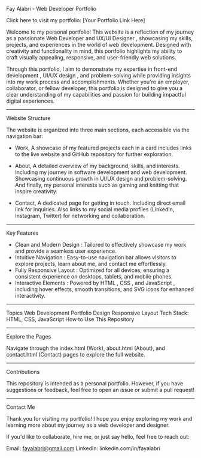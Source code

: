 Fay Alabri - Web Developer Portfolio

Click here to visit my portfolio: [Your Portfolio Link Here]

Welcome to my personal portfolio! 
This website is a reflection of my journey as a passionate Web Developer and UX/UI Designer , showcasing my skills, projects, and experiences in the world of web development. Designed with creativity and functionality in mind, this portfolio highlights my ability to craft visually appealing, responsive, and user-friendly web solutions.

Through this portfolio, I aim to demonstrate my expertise in front-end development , UI/UX design , and problem-solving while providing insights into my work process and accomplishments. Whether you're an employer, collaborator, or fellow developer, this portfolio is designed to give you a clear understanding of my capabilities and passion for building impactful digital experiences.

-----------------------------

Website Structure

The website is organized into three main sections, each accessible via the navigation bar:

- Work, A showcase of my featured projects each in a card includes links to the live website and GitHub repository for further exploration.

- About, A detailed overview of my background, skills, and interests. Including my journey in software development and web development. Showcasing continuous growth in UI/UX design and problem-solving. And finally, my personal interests such as gaming and knitting that inspire creativity.

- Contact, A dedicated page for getting in touch. Including direct email link for inquiries.
Also links to my social media profiles (LinkedIn, Instagram, Twitter) for networking and collaboration.

-----------------------------

Key Features

- Clean and Modern Design : Tailored to effectively showcase my work and provide a seamless user experience.
- Intuitive Navigation : Easy-to-use navigation bar allows visitors to explore projects, learn about me, and contact me effortlessly.
- Fully Responsive Layout : Optimized for all devices, ensuring a consistent experience on desktops, tablets, and mobile phones.
- Interactive Elements : Powered by HTML , CSS , and JavaScript , including hover effects, smooth transitions, and SVG icons for enhanced interactivity.

-----------------------------

Topics
Web Development
Portfolio Design
Responsive Layout
Tech Stack: HTML, CSS, JavaScript
How to Use This Repository

-----------------------------

Explore the Pages 

Navigate through the index.html (Work), about.html (About), and contact.html (Contact) pages to explore the full website.

-----------------------------

Contributions

This repository is intended as a personal portfolio. However, if you have suggestions or feedback, feel free to open an issue or submit a pull request!

-----------------------------

Contact Me

Thank you for visiting my portfolio! I hope you enjoy exploring my work and learning more about my journey as a web developer and designer.

If you'd like to collaborate, hire me, or just say hello, feel free to reach out:

Email: fayalabri@gmail.com
LinkedIn: linkedin.com/in/fayalabri